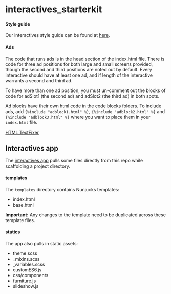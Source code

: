 # interactives_starterkit

#### Style guide

Our interactives style guide can be found at [here](https://github.com/DallasMorningNews/interactives_starterkit/blob/master/style-guide/style-guide.md).

#### Ads

The code that runs ads is in the head section of the index.html file. There is code for three ad positions for both large and small screens provided, though the second and third positions are noted out by default. Every interactive should have at least one ad, and if length of the interactive warrants a second and third ad.

To have more than one ad position, you must un-comment out the blocks of code for adSlot1 (the second ad) and adSlot2 (the third ad) in both spots.

Ad blocks have their own html code in the code blocks folders. To include ads, add `{%include "adblock1.html" %}`, `{%include "adblock2.html" %}` and `{%include "adblock3.html" %}` where you want to place them in your `index.html` file.


[HTML TextFixer](http://www.textfixer.com/html/convert-text-html.php)

## Interactives app

The [interactives app](https://github.com/DallasMorningNews/generator-dmninteractives) pulls some files directly from this repo while scaffolding a project directory.

#### templates

The `templates` directory contains Nunjucks templates:
- index.html
- base.html

**Important:** Any changes to the template need to be duplicated across these template files.

#### statics

The app also pulls in static assets:
- theme.scss
- _mixins.scss
- _variables.scss
- customES6.js
- css/components
- furniture.js
- slideshow.js
